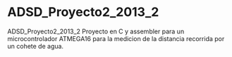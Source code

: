 ADSD_Proyecto2_2013_2
=====================

ADSD_Proyecto2_2013_2 Proyecto en C y assembler para un microcontrolador ATMEGA16 para la medicion de la distancia recorrida por un cohete de agua.
